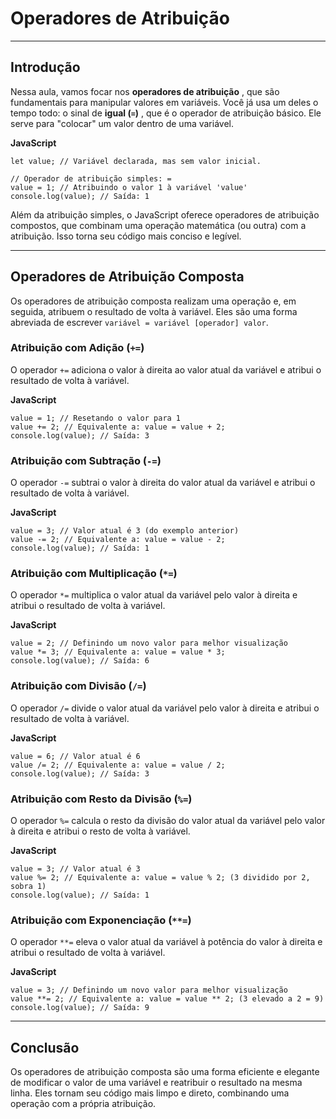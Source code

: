 
# Operadores de Atribuição

---

## Introdução

Nessa aula, vamos focar nos  **operadores de atribuição** , que são fundamentais para manipular valores em variáveis. Você já usa um deles o tempo todo: o sinal de  **igual (`=`)** , que é o operador de atribuição básico. Ele serve para "colocar" um valor dentro de uma variável.

**JavaScript**

```
let value; // Variável declarada, mas sem valor inicial.

// Operador de atribuição simples: =
value = 1; // Atribuindo o valor 1 à variável 'value'
console.log(value); // Saída: 1
```

Além da atribuição simples, o JavaScript oferece operadores de atribuição compostos, que combinam uma operação matemática (ou outra) com a atribuição. Isso torna seu código mais conciso e legível.

---

## Operadores de Atribuição Composta

Os operadores de atribuição composta realizam uma operação e, em seguida, atribuem o resultado de volta à variável. Eles são uma forma abreviada de escrever `variável = variável [operador] valor`.

### Atribuição com Adição (`+=`)

O operador `+=` adiciona o valor à direita ao valor atual da variável e atribui o resultado de volta à variável.

**JavaScript**

```
value = 1; // Resetando o valor para 1
value += 2; // Equivalente a: value = value + 2;
console.log(value); // Saída: 3
```

### Atribuição com Subtração (`-=`)

O operador `-=` subtrai o valor à direita do valor atual da variável e atribui o resultado de volta à variável.

**JavaScript**

```
value = 3; // Valor atual é 3 (do exemplo anterior)
value -= 2; // Equivalente a: value = value - 2;
console.log(value); // Saída: 1
```

### Atribuição com Multiplicação (`*=`)

O operador `*=` multiplica o valor atual da variável pelo valor à direita e atribui o resultado de volta à variável.

**JavaScript**

```
value = 2; // Definindo um novo valor para melhor visualização
value *= 3; // Equivalente a: value = value * 3;
console.log(value); // Saída: 6
```

### Atribuição com Divisão (`/=`)

O operador `/=` divide o valor atual da variável pelo valor à direita e atribui o resultado de volta à variável.

**JavaScript**

```
value = 6; // Valor atual é 6
value /= 2; // Equivalente a: value = value / 2;
console.log(value); // Saída: 3
```

### Atribuição com Resto da Divisão (`%=`)

O operador `%=` calcula o resto da divisão do valor atual da variável pelo valor à direita e atribui o resto de volta à variável.

**JavaScript**

```
value = 3; // Valor atual é 3
value %= 2; // Equivalente a: value = value % 2; (3 dividido por 2, sobra 1)
console.log(value); // Saída: 1
```

### Atribuição com Exponenciação (`**=`)

O operador `**=` eleva o valor atual da variável à potência do valor à direita e atribui o resultado de volta à variável.

**JavaScript**

```
value = 3; // Definindo um novo valor para melhor visualização
value **= 2; // Equivalente a: value = value ** 2; (3 elevado a 2 = 9)
console.log(value); // Saída: 9
```

---

## Conclusão

Os operadores de atribuição composta são uma forma eficiente e elegante de modificar o valor de uma variável e reatribuir o resultado na mesma linha. Eles tornam seu código mais limpo e direto, combinando uma operação com a própria atribuição.
